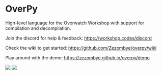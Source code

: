 # OverPy

High-level language for the Overwatch Workshop with support for compilation and decompilation.

Join the discord for help & feedback: https://workshop.codes/discord

Check the wiki to get started: https://github.com/Zezombye/overpy/wiki

Play around with the demo: https://zezombye.github.io/overpy/demo

![](https://camo.githubusercontent.com/97d5c1fbe8ef768b61f98567a378ed3f6465c1a5/68747470733a2f2f692e696d6775722e636f6d2f6a775759386d772e706e67) ![](https://camo.githubusercontent.com/51bfacf4916bbab4be48d23fa21bcb7628a1c175/68747470733a2f2f692e696d6775722e636f6d2f51515975574e662e706e67)
